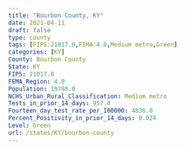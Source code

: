 ```yaml
---
title: "Bourbon County, KY"
date: 2021-04-11
draft: false
type: county
tags: [FIPS:21017.0,FEMA:4.0,Medium metro,Green]
categories: [KY]
County: Bourbon County
State: KY
FIPS: 21017.0
FEMA_Region: 4.0
Population: 19788.0
NCHS_Urban_Rural_Classification: Medium metro
Tests_in_prior_14_days: 957.0
Fourteen_day_test_rate_per_100000: 4836.0
Percent_Positivity_in_prior_14_days: 0.024
Level: Green
url: /states/KY/bourbon-county
---
```



